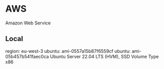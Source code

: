 # AWS

Amazon Web Service

## Local

region: eu-west-3
ubuntu: ami-0557a15b87f6559cf
ubuntu: ami-05b457b541faec0ca   Ubuntu Server 22.04 LTS (HVM), SSD Volume Type x86